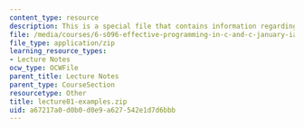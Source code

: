 ```yaml
---
content_type: resource
description: This is a special file that contains information regarding lecture 1.
file: /media/courses/6-s096-effective-programming-in-c-and-c-january-iap-2014/a67217a0d0b0d0e9a627542e1d7d6bbb_lecture01-examples.zip
file_type: application/zip
learning_resource_types:
- Lecture Notes
ocw_type: OCWFile
parent_title: Lecture Notes
parent_type: CourseSection
resourcetype: Other
title: lecture01-examples.zip
uid: a67217a0-d0b0-d0e9-a627-542e1d7d6bbb
---
```

